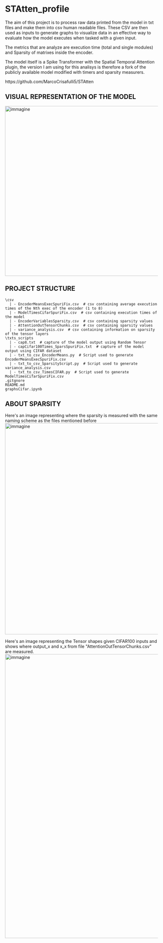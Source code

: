 # STAtten_profile
The aim of this project is to process raw data printed from the model in txt files and make them into csv human readable files.
These CSV are then used as inputs to generate graphs to visualize data in an effective way to evaluate how the model executes when tasked with a given input.

The metrics that are analyze are execution time (total and single modules) and Sparsity of matrixes inside the encoder.

The model itself is a Spike Transformer with the Spatial Temporal Attention plugin, the version I am using for this analisys is therefore a fork of the publicly available model modified with timers and sparsity measurers. 

<link>
https://github.com/MarcoCrisafulli5/STAtten
</link>

## VISUAL REPRESENTATION OF THE MODEL

<img width="1088" height="560" alt="immagine" src="https://github.com/user-attachments/assets/8008f551-91f4-4f3c-b7bd-8e7dee746da6" />


## PROJECT STRUCTURE
```
\csv
  | - EncoderMeansExecSpuriFix.csv  # csv containing average execution times of the Nth exec of the encoder (1 to 8)
  | - ModelTimesCifarSpuriFix.csv  # csv containing execution times of the model
  | - EncoderVariablesSparsity.csv  # csv containing sparsity values 
  | - AttentionOutTensorChunks.csv  # csv containing sparsity values 
  | - variance_analysis.csv  # csv containing information on sparsity of the tensor layers
\txts_scripts
  | - cap8.txt  # capture of the model output using Random Tensor
  | - capCifar100Times_SparsSpuriFix.txt  # capture of the model output using CIFAR dataset
  | - txt_to_csv_EncoderMeans.py  # Script used to generate EncoderMeansExecSpuriFix.csv
  | - txt_to_csv_SparsityScript.py  # Script used to generate variance_analysis.csv
  | - txt_to_csv_TimesCIFAR.py  # Script used to generate ModelTimesCifarSpuriFix.csv
.gitgnore
README.md
graphsCifar.ipynb
```
## ABOUT SPARSITY
Here's an image representing where the sparsity is measured with the same naming scheme as the files mentioned before
<img width="1237" height="696" alt="immagine" src="https://github.com/user-attachments/assets/58df8fd4-34e1-454e-a44f-109b9c4a8160" />


Here's an image representing the Tensor shapes given CIFAR100 inputs and shows where output_x and x_x from file "AttentionOutTensorChunks.csv" are measured.
<img width="1282" height="936" alt="immagine" src="https://github.com/user-attachments/assets/87124c24-5f37-4930-aec4-0175bb63d878" />

